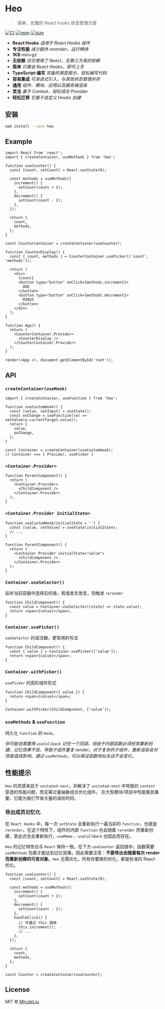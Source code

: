 # Heo

> 简单、优雅的 React hooks 状态管理方案

[![CI](https://img.shields.io/github/workflow/status/MinJieLiu/heo/CI)](https://github.com/MinJieLiu/heo/actions?query=workflow%3ACI)
[![npm](https://img.shields.io/npm/v/heo)](https://www.npmjs.com/package/heo)
[![size](https://img.shields.io/bundlephobia/minzip/heo)](https://bundlephobia.com/result?p=heo)

- **React Hooks** _适用于 React Hooks 组件_
- **专注性能** _减少额外 rerender，运行畅快_
- **1KB** _min+gz_
- **无依赖** _仅仅使用了 React，无第三方库的依赖_
- **简单** _只需会 React Hooks，即可上手_
- **TypeScript 编写** _完备的类型提示，轻松编写代码_
- **容易集成** _可渐进式引入，与其他状态管理共存_
- **通用** _组件、模块、应用以及服务端渲染_
- **灵活** _基于 Context，轻松组合 Provider_
- **轻松迁移** _它基于自定义 Hooks 创建_

## 安装

```bash
npm install --save heo
```

## Example

```tsx
import React from 'react';
import { createContainer, useMethods } from 'heo';

function useCounter() {
  const [count, setCount] = React.useState(0);

  const methods = useMethods({
    increment() {
      setCount(count + 1);
    },
    decrement() {
      setCount(count - 1);
    },
  });

  return {
    count,
    methods,
  };
}

const CounterContainer = createContainer(useCounter);

function CounterDisplay() {
  const { count, methods } = CounterContainer.usePicker(['count', 'methods']);

  return (
    <div>
      {count}
      <button type="button" onClick={methods.increment}>
        ADD
      </button>
      <button type="button" onClick={methods.decrement}>
        MINUS
      </button>
    </div>
  );
}

function App() {
  return (
    <CounterContainer.Provider>
      <CounterDisplay />
    </CounterContainer.Provider>
  );
}

render(<App />, document.getElementById('root'));
```

## API

### `createContainer(useHook)`

```tsx
import { createContainer, useFunction } from 'heo';

function useCustomHook() {
  const [value, setInput] = useState();
  const onChange = useFunction((e) => setValue(e.currentTarget.value));
  return {
    value,
    onChange,
  };
}

const Container = createContainer(useCustomHook);
// Container === { Provider, usePicker }
```

### `<Container.Provider>`

```tsx
function ParentComponent() {
  return (
    <Container.Provider>
      <ChildComponent />
    </Container.Provider>
  );
}
```

### `<Container.Provider initialState>`

```tsx
function useCustomHook(initialState = '') {
  const [value, setValue] = useState(initialState);
  // ...
}

function ParentComponent() {
  return (
    <Container.Provider initialState="value">
      <ChildComponent />
    </Container.Provider>
  );
}
```

### `Container.useSelector()`

监听当前容器中选择后的值，若值发生改变，则触发 `rerender`

```tsx
function ChildComponent() {
  const value = Container.useSelector((state) => state.value);
  return <span>{value}</span>;
}
```

### `Container.usePicker()`

`useSelector` 的语法糖，更常用的写法

```tsx
function ChildComponent() {
  const { value } = Container.usePicker(['value']);
  return <span>{value}</span>;
}
```

### `Container.withPicker()`

`usePicker` 的高阶组件形式

```tsx
function ChildComponent({ value }) {
  return <span>{value}</span>;
}

Container.withPicker(ChildComponent, ['value']);
```

### `useMethods` & `useFunction`

持久化 `function` 的 `Hook`。

_你可能会需要用 `useCallback` 记住一个回调，但由于内部函数必须经常重新创建，记忆效果不佳，导致子组件重复 render。对于复杂的子组件，重新渲染会对性能造成影响。通过 `useMethods`，可以保证函数地址永远不会变化。_

## 性能提示

`Heo` 的灵感来自于 `unstated-next`，并解决了 `unstated-next` 中导致的 `context` 穿透的性能问题，而无需过量抽象组合优化组件。
在大型模块/项目中性能极其重要，它能为我们节省大量的调优时间。

### 导出成员记忆化

在 `React Hooks` 中，每一次 `setState` 会重新执行一遍当前的 `function`，也就是 `rerender`。在这个特性下，组件的内部 `function` 也会随着 `rerender` 而重新创建，表达式也会重新执行，`useMemo` 、`useCallBack` 也因此而存在。

`Heo` 的记忆特性也与 `React` 保持一致。在下方 `useCounter` 返回值中，函数需要 `useMethods` 包裹才能达到记忆效果。因此需要注意：**不要导出会随着每次 render 而重新创建的可变对象**。`Heo` 无需优化，所有你要做的优化，都是标准的 React 优化。

```tsx
function useCounter() {
  const [count, setCount] = React.useState(0);

  const methods = useMethods({
    increment() {
      setCount(count + 1);
    },
    decrement() {
      setCount(count - 1);
    },
    handleClick() {
      // 可通过 this 调用
      this.increment();
      // ...
    },
  });

  return {
    count,
    methods,
  };
}

const Counter = createContainer(useCounter);
```

## License

MIT © [MinJieLiu](https://github.com/MinJieLiu)
